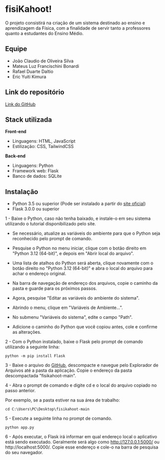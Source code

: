 
# fisiKahoot!
O projeto consistirá na criação de um sistema destinado ao ensino e aprendizagem da Física, com a finalidade de servir tanto a professores quanto a estudantes do Ensino Médio.
## Equipe

- João Claudio de Oliveira Silva
- Mateus Luz Francischini Bonardi
- Rafael Duarte Daltio
- Eric Yuiti Kimura
## Link do repositório

[Link do GitHub](https://github.com/JoaoClaudioSilva/certificadora)
## Stack utilizada

**Front-end**
- Linguagens: HTML, JavaScript
- Estilização: CSS, TailwindCSS

**Back-end** 
- Linguagens: Python
- Framework web: Flask
- Banco de dados: SQLite

## Instalação

- Python 3.5 ou superior (Pode ser instalado a partir do [site oficial](https://www.python.org/downloads/))
- Flask 3.0.0 ou superior

1 - Baixe o Python, caso não tenha baixado, e instale-o em seu sistema utilizando o tutorial disponibilizado pelo site.

- Se necessário, atualize as variáveis do ambiente para que o Python seja reconhecido pelo prompt de comando.

- Pesquise o Python no menu iniciar, clique com o botão direito em "Python 3.12 (64-bit)", e depois em "Abrir local do arquivo".

- Uma lista de atalhos do Python será aberta, clique novamente com o botão direito no "Python 3.12 (64-bit)" e abra o local do arquivo para achar o endereço original.

- Na barra de navegação de endereço dos arquivos, copie o caminho da pasta e guarde para os próximos passos.

- Agora, pesquise "Editar as variáveis do ambiente do sistema".

- Abrindo o menu, clique em "Variáveis de Ambiente...".

- No submenu "Variáveis do sistema", edite o campo "Path".

- Adicione o caminho do Python que você copiou antes, cole e confirme as alterações. 

2 - Com o Python instalado, baixe o Flask pelo prompt de comando utilizando a seguinte linha:
```shell
python -m pip install Flask
```

3 - Baixe o arquivo do [GitHub](https://github.com/JoaoClaudioSilva/fisikahoot), descompacte e navegue pelo Explorador de Arquivos até a pasta da aplicação. Copie o endereço da pasta descompactada "fisikahoot-main".

4 - Abra o prompt de comando e digite cd e o local do arquivo copiado no passo anterior.

Por exemplo, se a pasta estiver na sua área de trabalho:
```shell
cd C:\Users\PC\Desktop\fisikahoot-main
```
5 - Execute a seguinte linha no prompt de comando.
```shell
python app.py
```

6 - Após executar, o Flask irá informar em qual endereço local o aplicativo está sendo executado. Geralmente será algo como http://127.0.0.1:5000/ ou http://localhost:5000/. Copie esse endereço e cole-o na barra de pesquisa do seu navegador.
